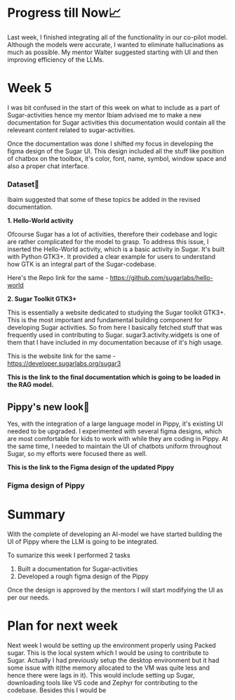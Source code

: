 # Progress till Now📈
Last week, I finished integrating all of the functionality in our co-pilot model. Although the models were accurate, I wanted to eliminate hallucinations as much as possible. 
My mentor Walter suggested starting with UI and then improving efficiency of the LLMs.

# Week 5
I was bit confused in the start of this week on what to include as a part of Sugar-activities hence my mentor Ibiam advised me to make a new documentation for Sugar activities
this documentation would contain all the releveant content related to sugar-activities.

Once the documentation was done I shifted my focus in developing the figma design of the Sugar UI. This design included all the stuff like position of chatbox on the toolbox, it's color, font, name, symbol, window space and also a proper chat interface.


### Dataset🔗
Ibaim suggested that some of these topics be added in the revised documentation.

**1. Hello-World activity**
   
   Ofcourse Sugar has a lot of activities, therefore their codebase and logic are rather complicated for the model to grasp.
   To address this issue, I inserted the Hello-World activity, which is a basic activity in Sugar. It's built with Python GTK3+.
   It provided a clear example for users to understand how GTK is an integral part of the Sugar-codebase.
   
   Here's the Repo link for the same - https://github.com/sugarlabs/hello-world

**2. Sugar Toolkit GTK3+**

   This is essentially a website dedicated to studying the Sugar toolkit GTK3+. This is the most important and fundamental building component for developing Sugar activities.
   So from here I basically fetched stuff that was frequently used in contributing to Sugar. sugar3.activity.widgets is one of them that I have included in my documentation 
   because of it's high usage.

   This is the website link for the same - https://developer.sugarlabs.org/sugar3

**This is the link to the final documentation which is going to be loaded in the RAG model.**


## Pippy's new look🐍
Yes, with the integration of a large language model in Pippy, it's existing UI needed to be upgraded. I experimented with several figma designs, which are most comfortable for kids to work with while they are coding in Pippy. At the same time, I needed to maintain the UI of chatbots uniform throughout Sugar, so my efforts were focused there as well. 

**This is the link to the Figma design of the updated Pippy**


###  Figma design of Pippy


# Summary
With the complete of developing an AI-model we have started building the UI of Pippy where the LLM is going to be integrated.

To sumarize this week I performed 2 tasks
1. Built a documentation for Sugar-activities
2. Developed a rough figma design of the Pippy

Once the design is approved by the mentors I will start modifying the UI as per our needs.

# Plan for next week

Next week I would be setting up the environment properly using Packed sugar. This is the local system which I would be using to contribute to Sugar. Actually I had previously setup the desktop environment but it had some issue with it(the memory allocated to the VM was quite less and hence there were lags in it). This would include setting up Sugar, downloading tools like VS code and Zephyr for contributing to the codebase. 
Besides this I would be 



   



